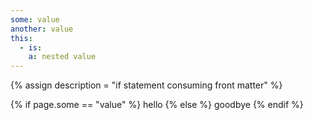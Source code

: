 ```yaml
---
some: value
another: value
this:
  - is:
    a: nested value
---
```

{% assign description = "if statement consuming front matter" %}

{% if page.some == "value" %}
hello
{% else %}
goodbye
{% endif %}